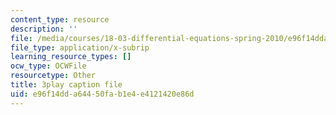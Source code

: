 ```yaml
---
content_type: resource
description: ''
file: /media/courses/18-03-differential-equations-spring-2010/e96f14dda64450fab1e4e4121420e86d_LbKKzMag5Rc.vtt
file_type: application/x-subrip
learning_resource_types: []
ocw_type: OCWFile
resourcetype: Other
title: 3play caption file
uid: e96f14dd-a644-50fa-b1e4-e4121420e86d
---
```

